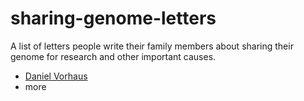 # sharing-genome-letters
A list of letters people write their family members about sharing their genome for research and other important causes.

* [Daniel Vorhaus](http://genomesunzipped.org/2010/10/why-public-genomics-is-not-a-purely-personal-decision.php)
* more
